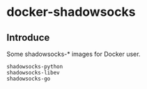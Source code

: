 docker-shadowsocks
========
Introduce
--------
Some shadowsocks-* images for Docker user.

	shadowsocks-python
	shadowsocks-libev
	shadowsocks-go

